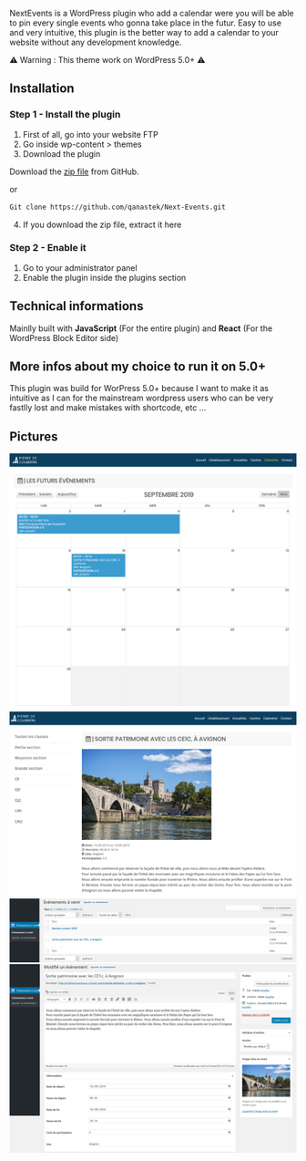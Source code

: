 NextEvents is a WordPress plugin who add a calendar were you will be able to pin every single events who gonna take place in the futur.
Easy to use and very intuitive, this plugin is the better way to add a calendar to your website without any development knowledge.

⚠️ Warning : This theme work on WordPress 5.0+ ⚠️

## Installation

### Step 1 - Install the plugin

1) First of all, go into your website FTP
2) Go inside wp-content > themes
3) Download the plugin

Download the [zip file](https://github.com/qanastek/Next-Events/archive/master.zip) from GitHub.

or

```bash
Git clone https://github.com/qanastek/Next-Events.git
```

4) If you download the zip file, extract it here

### Step 2 - Enable it

1) Go to your administrator panel
2) Enable the plugin inside the plugins section

## Technical informations

Mainlly built with **JavaScript** (For the entire plugin) and **React** (For the WordPress Block Editor side)

## More infos about my choice to run it on 5.0+

This plugin was build for WorPress 5.0+ because I want to make it as intuitive as I can for the mainstream wordpress users who can be very fastlly lost and make mistakes with shortcode, etc ...

## Pictures

![The calendar](demo_pictures/userFrontEnd.png)
![The event page](demo_pictures/userFrontEnd2.png)
![Admin panel list](demo_pictures/adminFrontEnd1.png)
![Admin panel creation](demo_pictures/adminFrontEnd2.png)
